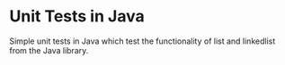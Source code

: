 # Unit Tests in Java

Simple unit tests in Java which test the functionality of list and linkedlist from the Java library.

